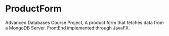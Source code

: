 # ProductForm

Advanced Databases Course Project, A product form that fetches data from a MongoDB Server. FrontEnd implemented through JavaFX.
